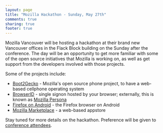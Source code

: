 ```yaml
---
layout: page
title: "Mozilla Hackathon - Sunday, May 27th"
comments: true
sharing: true
footer: true
---
```


Mozilla Vancouver will be hosting a hackathon at their brand new Vancouver offices in the Flack Block building on the Sunday after the conference. The day will be an opportunity to get more familiar with some of the open source initiatives that Mozilla is working on, as well as get support from the developers involved with those projects.

Some of the projects include:

* [Boot2Gecko](https://wiki.mozilla.org/Booting_to_the_Web) - Mozilla's open source phone project, to have a web-based cellphone operating system
* [BrowserID](https://browserid.org/) - single signon hosted by your browser; externally, this is known as [Mozilla Persona](http://identity.mozilla.com/)
* [Firefox on Android](https://wiki.mozilla.org/Booting_to_the_Web) - the Firefox browser on Android
* [Mozilla Marketplace](https://www.mozilla.org/en-US/apps/) - a web-based appstore

Stay tuned for more details on the hackathon. Preference will be given to [conference attendees](http://polyglotconf2012.eventbrite.com/).
